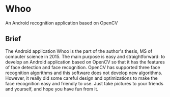 # Whoo
An Android recognition application based on OpenCV
## Brief
  The Android application Whoo is the part of the author's thesis, MS of
computer science in 2015. The main purpose is easy and straightforward:
to develop an Android application based on OpenCV so that it has the
features of face detection and face recognition. OpenCV has supported
three face recognition algorithms and this software does not develop new
algorithms. However, it really did some careful design and optimizations
to make the face recognition easy and friendly to use. Just take pictures
to your friends and yourself, and hope you have fun from it.
